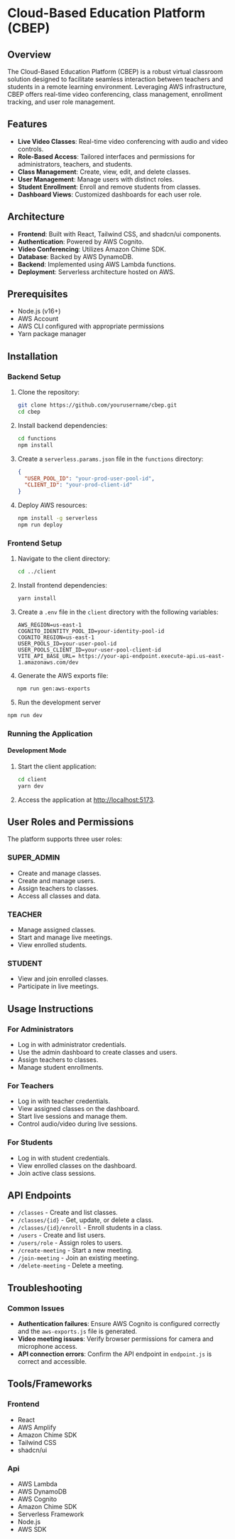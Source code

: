 # Cloud-Based Education Platform (CBEP)

## Overview

The Cloud-Based Education Platform (CBEP) is a robust virtual classroom solution designed to facilitate seamless interaction between teachers and students in a remote learning environment. Leveraging AWS infrastructure, CBEP offers real-time video conferencing, class management, enrollment tracking, and user role management.

## Features

- **Live Video Classes**: Real-time video conferencing with audio and video controls.
- **Role-Based Access**: Tailored interfaces and permissions for administrators, teachers, and students.
- **Class Management**: Create, view, edit, and delete classes.
- **User Management**: Manage users with distinct roles.
- **Student Enrollment**: Enroll and remove students from classes.
- **Dashboard Views**: Customized dashboards for each user role.

## Architecture

- **Frontend**: Built with React, Tailwind CSS, and shadcn/ui components.
- **Authentication**: Powered by AWS Cognito.
- **Video Conferencing**: Utilizes Amazon Chime SDK.
- **Database**: Backed by AWS DynamoDB.
- **Backend**: Implemented using AWS Lambda functions.
- **Deployment**: Serverless architecture hosted on AWS.

## Prerequisites

- Node.js (v16+)
- AWS Account
- AWS CLI configured with appropriate permissions
- Yarn package manager

## Installation

### Backend Setup

1. Clone the repository:

   ```bash
   git clone https://github.com/yourusername/cbep.git
   cd cbep
   ```

2. Install backend dependencies:

   ```bash
   cd functions
   npm install
   ```

3. Create a `serverless.params.json` file in the `functions` directory:

   ```json
   {
     "USER_POOL_ID": "your-prod-user-pool-id",
     "CLIENT_ID": "your-prod-client-id"
   }
   ```

4. Deploy AWS resources:
   ```bash
   npm install -g serverless
   npm run deploy
   ```

### Frontend Setup

1. Navigate to the client directory:

   ```bash
   cd ../client
   ```

2. Install frontend dependencies:

   ```bash
   yarn install
   ```

3. Create a `.env` file in the `client` directory with the following variables:

   ```dotenv
   AWS_REGION=us-east-1
   COGNITO_IDENTITY_POOL_ID=your-identity-pool-id
   COGNITO_REGION=us-east-1
   USER_POOLS_ID=your-user-pool-id
   USER_POOLS_CLIENT_ID=your-user-pool-client-id
   VITE_API_BASE_URL= https://your-api-endpoint.execute-api.us-east-1.amazonaws.com/dev
   ```

4. Generate the AWS exports file:

```bash
   npm run gen:aws-exports
```

5. Run the development server

```bash
npm run dev
```

### Running the Application

#### Development Mode

1. Start the client application:

   ```bash
   cd client
   yarn dev
   ```

2. Access the application at [http://localhost:5173](http://localhost:5173).

## User Roles and Permissions

The platform supports three user roles:

### SUPER_ADMIN

- Create and manage classes.
- Create and manage users.
- Assign teachers to classes.
- Access all classes and data.

### TEACHER

- Manage assigned classes.
- Start and manage live meetings.
- View enrolled students.

### STUDENT

- View and join enrolled classes.
- Participate in live meetings.

## Usage Instructions

### For Administrators

- Log in with administrator credentials.
- Use the admin dashboard to create classes and users.
- Assign teachers to classes.
- Manage student enrollments.

### For Teachers

- Log in with teacher credentials.
- View assigned classes on the dashboard.
- Start live sessions and manage them.
- Control audio/video during live sessions.

### For Students

- Log in with student credentials.
- View enrolled classes on the dashboard.
- Join active class sessions.

## API Endpoints

- `/classes` - Create and list classes.
- `/classes/{id}` - Get, update, or delete a class.
- `/classes/{id}/enroll` - Enroll students in a class.
- `/users` - Create and list users.
- `/users/role` - Assign roles to users.
- `/create-meeting` - Start a new meeting.
- `/join-meeting` - Join an existing meeting.
- `/delete-meeting` - Delete a meeting.

## Troubleshooting

### Common Issues

- **Authentication failures**: Ensure AWS Cognito is configured correctly and the `aws-exports.js` file is generated.
- **Video meeting issues**: Verify browser permissions for camera and microphone access.
- **API connection errors**: Confirm the API endpoint in `endpoint.js` is correct and accessible.

## Tools/Frameworks

### Frontend

- React
- AWS Amplify
- Amazon Chime SDK
- Tailwind CSS
- shadcn/ui

### Api

- AWS Lambda
- AWS DynamoDB
- AWS Cognito
- Amazon Chime SDK
- Serverless Framework
- Node.js
- AWS SDK
